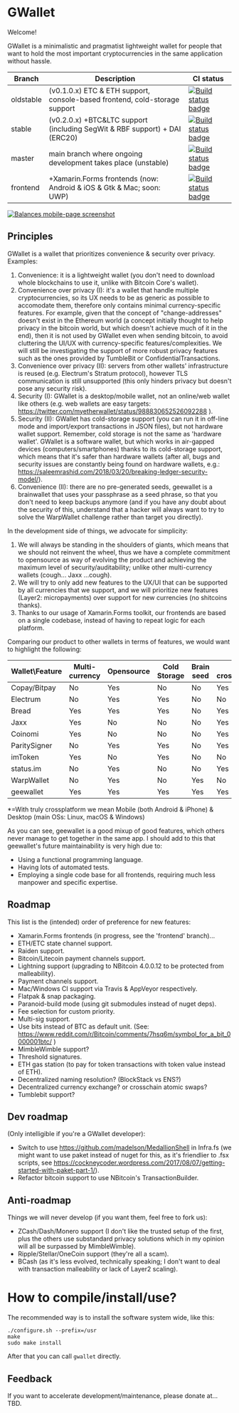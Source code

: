 # GWallet

Welcome!

GWallet is a minimalistic and pragmatist lightweight wallet for people that want to hold the most important cryptocurrencies in the same application without hassle.

| Branch    | Description                                                                | CI status                                                                                                                                 |
| --------- | -------------------------------------------------------------------------- | ----------------------------------------------------------------------------------------------------------------------------------------- |
| oldstable | (v0.1.0.x) ETC & ETH support, console-based frontend, cold-storage support | [![Build status badge](http://gitlab.com/knocte/gwallet/badges/oldstable/build.svg)](https://gitlab.com/knocte/gwallet/commits/oldstable) |
| stable    | (v0.2.0.x) +BTC&LTC support (including SegWit & RBF support) + DAI (ERC20) | [![Build status badge](http://gitlab.com/knocte/gwallet/badges/stable/build.svg)](https://gitlab.com/knocte/gwallet/commits/stable)       |
| master    | main branch where ongoing development takes place (unstable)               | [![Build status badge](http://gitlab.com/knocte/gwallet/badges/master/build.svg)](https://gitlab.com/knocte/gwallet/commits/master)       |
| frontend  | +Xamarin.Forms frontends (now: Android & iOS & Gtk & Mac; soon: UWP)       | [![Build status badge](http://gitlab.com/knocte/gwallet/badges/frontend/build.svg)](https://gitlab.com/knocte/gwallet/commits/frontend)   |

[![Balances mobile-page screenshot](https://raw.githubusercontent.com/knocte/gwallet/master/img/screenshots/ios-balances.png)](https://raw.githubusercontent.com/knocte/gwallet/master/img/screenshots/ios-balances.png)

## Principles

GWallet is a wallet that prioritizes convenience & security over privacy. Examples:

1. Convenience: it is a lightweight wallet (you don't need to download whole blockchains to use it, unlike with Bitcoin Core's wallet).
2. Convenience over privacy (I): it's a wallet that handle multiple cryptocurrencies, so its UX needs to be as generic as possible to accomodate them, therefore only contains minimal currency-specific features. For example, given that the concept of "change-addresses" doesn't exist in the Ethereum world (a concept initially thought to help privacy in the bitcoin world, but which doesn't achieve much of it in the end), then it is not used by GWallet even when sending bitcoin, to avoid cluttering the UI/UX with currency-specific features/complexities. We will still be investigating the support of more robust privacy features such as the ones provided by TumbleBit or ConfidentialTransactions.
3. Convenience over privacy (II): servers from other wallets' infrastructure is reused (e.g. Electrum's Stratum protocol), however TLS communication is still unsupported (this only hinders privacy but doesn't pose any security risk).
4. Security (I): GWallet is a desktop/mobile wallet, not an online/web wallet like others (e.g. web wallets are easy targets: https://twitter.com/myetherwallet/status/988830652526092288 ).
5. Security (II): GWallet has cold-storage support (you can run it in off-line mode and import/export transactions in JSON files), but not hardware wallet support. Remember, cold storage is not the same as 'hardware wallet'. GWallet is a software wallet, but which works in air-gapped devices (computers/smartphones) thanks to its cold-storage support, which means that it's safer than hardware wallets (after all, bugs and security issues are constantly being found on hardware wallets, e.g.: https://saleemrashid.com/2018/03/20/breaking-ledger-security-model/).
6. Convenience (II): there are no pre-generated seeds, geewallet is a brainwallet that uses your passphrase as a seed phrase, so that you don't need to keep backups anymore (and if you have any doubt about the security of this, understand that a hacker will always want to try to solve the WarpWallet challenge rather than target you directly).

In the development side of things, we advocate for simplicity:
1. We will always be standing in the shoulders of giants, which means that we should not reinvent the wheel, thus we have a complete commitment to opensource as way of evolving the product and achieving the maximum level of security/auditability; unlike other multi-currency wallets (cough... Jaxx ...cough).
2. We will try to only add new features to the UX/UI that can be supported by all currencies that we support, and we will prioritize new features (Layer2: micropayments) over support for new currencies (no shitcoins thanks).
3. Thanks to our usage of Xamarin.Forms toolkit, our frontends are based on a single codebase, instead of having to repeat logic for each platform.

Comparing our product to other wallets in terms of features, we would want to highlight the following:

| Wallet\Feature | Multi-currency | Opensource | Cold Storage | Brain seed | Truly crossplatform* |
| -------------- | -------------- | ---------- | ------------ | ---------- | -------------------- |
| Copay/Bitpay   | No             | Yes        | No           | No         | Yes                  |
| Electrum       | No             | Yes        | Yes          | No         | No                   |
| Bread          | Yes            | Yes        | Yes          | No         | Yes                  |
| Jaxx           | Yes            | No         | No           | No         | Yes                  |
| Coinomi        | Yes            | No         | No           | No         | Yes                  |
| ParitySigner   | No             | Yes        | Yes          | No         | Yes                  |
| imToken        | Yes            | No         | Yes          | No         | No                   |
| status.im      | No             | Yes        | No           | No         | Yes                  |
| WarpWallet     | No             | Yes        | No           | Yes        | No                   |
| geewallet      | Yes            | Yes        | Yes          | Yes        | Yes                  |

*=With truly crossplatform we mean Mobile (both Android & iPhone) & Desktop (main OSs: Linux, macOS & Windows)

As you can see, geewallet is a good mixup of good features, which others never manage to get together in the same app. I should add to this that geewallet's future maintainability is very high due to:
- Using a functional programming language.
- Having lots of automated tests.
- Employing a single code base for all frontends, requiring much less manpower and specific expertise.


## Roadmap

This list is the (intended) order of preference for new features:

- Xamarin.Forms frontends (in progress, see the 'frontend' branch)...
- ETH/ETC state channel support.
- Raiden support.
- Bitcoin/Litecoin payment channels support.
- Lightning support (upgrading to NBitcoin 4.0.0.12 to be protected from malleability).
- Payment channels support.
- Mac/Windows CI support via Travis & AppVeyor respectively.
- Flatpak & snap packaging.
- Paranoid-build mode (using git submodules instead of nuget deps).
- Fee selection for custom priority.
- Multi-sig support.
- Use bits instead of BTC as default unit.
(See: https://www.reddit.com/r/Bitcoin/comments/7hsq6m/symbol_for_a_bit_0000001btc/ )
- MimbleWimble support?
- Threshold signatures.
- ETH gas station (to pay for token transactions with token value instead of ETH).
- Decentralized naming resolution? (BlockStack vs ENS?)
- Decentralized currency exchange? or crosschain atomic swaps?
- Tumblebit support?

## Dev roadmap

(Only intelligible if you're a GWallet developer):
- Switch to use https://github.com/madelson/MedallionShell in Infra.fs (we might want to use paket instead of nuget for this, as it's friendlier to .fsx scripts, see https://cockneycoder.wordpress.com/2017/08/07/getting-started-with-paket-part-1/).
- Refactor bitcoin support to use NBitcoin's TransactionBuilder.

## Anti-roadmap

Things we will never develop (if you want them, feel free to fork us):

- ZCash/Dash/Monero support (I don't like the trusted setup of the first, plus the others use substandard
privacy solutions which in my opinion will all be surpassed by MimbleWimble).
- Ripple/Stellar/OneCoin support (they're all a scam).
- BCash (as it's less evolved, technically speaking; I don't want to deal with transaction malleability
or lack of Layer2 scaling).

# How to compile/install/use?

The recommended way is to install the software system wide, like this:

```
./configure.sh --prefix=/usr
make
sudo make install
```

After that you can call `gwallet` directly.


## Feedback

If you want to accelerate development/maintenance, please donate at... TBD.

